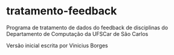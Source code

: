 # tratamento-feedback
Programa de tratamento de dados do feedback de disciplinas do Departamento de Computação da UFSCar de São Carlos

Versão inicial escrita por Vinicius Borges
